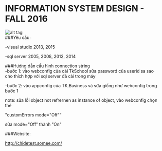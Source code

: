 # INFORMATION SYSTEM DESIGN - FALL 2016

![alt tag](http://i.imgur.com/PczqXoO.png)
<br/>
###Yêu cầu:

-visual studio 2013, 2015

-sql server 2005, 2008, 2012, 2014

###Hướng dẫn cấu hình connection string
<br/>
-bước 1: vào webconfig của cái TkSchool sửa password của userid sa sao cho thích hợp với sql server đã cài trong máy

-bước 2: vào appconfig của TK.Business và sửa giống như webconfig trong bước 1

note: sửa lỗi object not refrernen as instance of object, vào webconfig chọn thẻ 

"customErrors mode="Off""

sửa mode="Off" thành "On"

###Website:

http://chidetest.somee.com/

